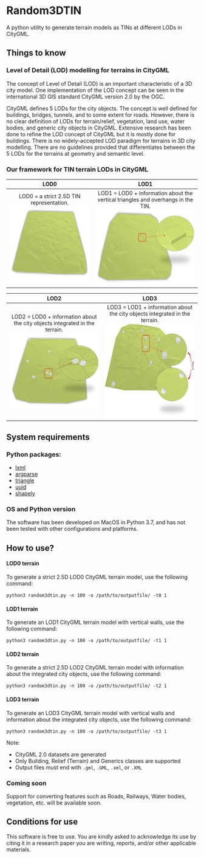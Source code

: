 # Random3DTIN
A python utility to generate terrain models as TINs at different LODs in CityGML.

Things to know
---------------

### Level of Detail (LOD) modelling for terrains in CityGML

The concept of Level of Detail (LOD) is an important characteristic of a 3D city model. One implementation of the LOD concept can be seen in the international 3D GIS standard CityGML version 2.0 by the OGC.

CityGML defines 5 LODs for the city objects.
The concept is well defined for buildings, bridges, tunnels, and to some extent for roads. However, there is no clear definition of LODs for terrain/relief, vegetation, land use, water bodies, and generic city objects in CityGML. Extensive research has been done to refine the LOD concept of CityGML but it is mostly done for buildings. There is no widely-accepted LOD paradigm for terrains in 3D city modelling. There are no guidelines provided that differentiates between the 5 LODs for the terrains at geometry and semantic level.

### Our framework for TIN terrain LODs in CityGML

 LOD0             |  LOD1
:-------------------------:|:-------------------------:
LOD0 = a strict 2.5D TIN representation. <img src="figures/lod0.png" width="300" height="200">  | LOD1 = LOD0 + information about the vertical triangles and overhangs in the TIN. <img src="figures/lod1.png" width="300" height="200">

LOD2             |  LOD3
:-------------------------:|:-------------------------:
LOD2 = LOD0 + information about the city objects integrated in the terrain. <img src="figures/lod2.png" width="300" height="200">  | LOD3 = LOD1 + information about the city objects integrated in the terrain. <img src="figures/lod3.png" width="300" height="250">



System requirements
---------------------

### Python packages:

+ [lxml](http://lxml.de)
+ [argparse](https://docs.python.org/3/library/argparse.html)
+ [triangle](https://pypi.org/project/triangle/)
+ [uuid](https://docs.python.org/3/library/uuid.html)
+ [shapely](https://pypi.org/project/Shapely/)

### OS and Python version

The software has been developed on MacOS in Python 3.7, and has not been tested with other configurations and platforms.

How to use?
-----------

#### LOD0 terrain
To generate a strict 2.5D LOD0 CityGML terrain model, use the following command:

```
python3 random3dtin.py -n 100 -o /path/to/outputfile/ -t0 1
```

#### LOD1 terrain
To generate an LOD1 CityGML terrain model with vertical walls, use the following command:

```
python3 random3dtin.py -n 100 -o /path/to/outputfile/ -t1 1
```

#### LOD2 terrain
To generate a strict 2.5D LOD2 CityGML terrain model with information about the integrated city objects, use the following command:

```
python3 random3dtin.py -n 100 -o /path/to/outputfile/ -t2 1
```

#### LOD3 terrain
To generate an LOD3 CityGML terrain model with vertical walls and information about the integrated city objects, use the following command:
```
python3 random3dtin.py -n 100 -o /path/to/outputfile/ -t3 1
```

Note:

+ CityGML 2.0 datasets are generated
+ Only Building, Relief (Terrain) and Generics classes are supported
+ Output files must end with `.gml`, `.GML`, `.xml`, or `.XML`


### Coming soon
Support for converting features such as Roads, Railways, Water bodies, vegetation, etc. will be available soon.

Conditions for use
---------------------
This software is free to use. You are kindly asked to acknowledge its use by citing it in a research paper you are writing, reports, and/or other applicable materials.
